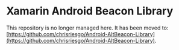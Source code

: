 Xamarin Android Beacon Library
==============================

This repository is no longer managed here. It has been moved to:  
[https://github.com/chrisriesgo/Android-AltBeacon-Library](https://github.com/chrisriesgo/Android-AltBeacon-Library).
